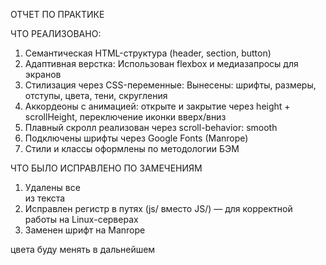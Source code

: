 ОТЧЕТ ПО ПРАКТИКЕ

ЧТО РЕАЛИЗОВАНО:
1) Семантическая HTML-структура (header, section, button)
2) Адаптивная верстка: Использован flexbox и медиазапросы для экранов 
3) Стилизация через CSS-переменные: Вынесены: шрифты, размеры, отступы, цвета, тени, скругления
4) Аккордеоны с анимацией: открыте и закрытие через height + scrollHeight, переключение иконки вверх/вниз
5) Плавный скролл реализован через scroll-behavior: smooth
6) Подключены шрифты через Google Fonts (Manrope)
7) Стили и классы оформлены по методологии БЭМ


ЧТО БЫЛО ИСПРАВЛЕНО ПО ЗАМЕЧЕНИЯМ 
1) Удалены все <br> из текста
2) Исправлен регистр в путях (js/ вместо JS/) — для корректной работы на Linux-серверах
3) Заменен шрифт на Manrope 




цвета буду менять в дальнейшем


